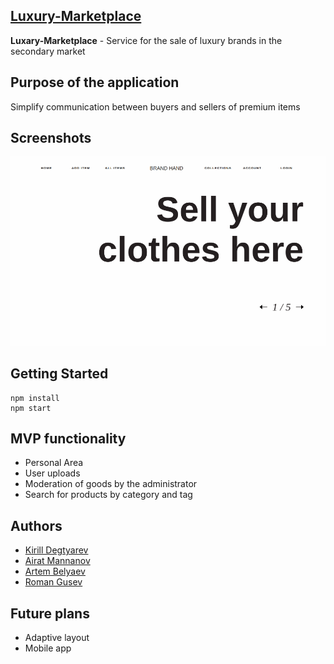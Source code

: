 ## [Luxury-Marketplace](https://luxury-store-web.herokuapp.com/)
**Luxary-Marketplace** - Service for the sale of luxury brands in the secondary market

## Purpose of the application
Simplify communication between buyers and sellers of premium items

## Screenshots
![Screenshots](/public/screenshots/change-yourself-21days.gif) 

## Getting Started
```
npm install
npm start
```

## MVP functionality
* Personal Area
* User uploads
* Moderation of goods by the administrator
* Search for products by category and tag

## Authors 
- [Kirill Degtyarev](https://github.com/keerji)
- [Airat Mannanov](https://github.com/AiratMannanov)
- [Artem Belyaev](https://github.com/Oberin98)
- [Roman Gusev](https://github.com/gusevroman)

## Future plans
* Adaptive layout
* Mobile app

